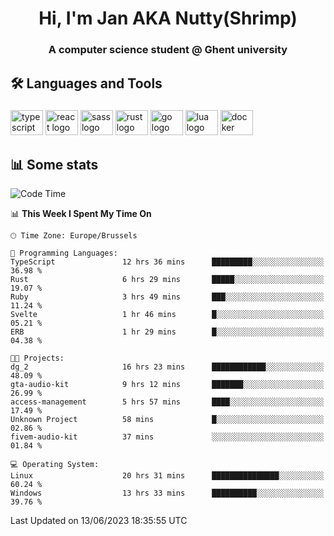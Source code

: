 <h1 align="center">Hi, I'm Jan AKA Nutty(Shrimp)</h1>
<h3 align="center">A computer science student @ Ghent university</h3>

<h2 align="left">🛠️ Languages and Tools</h2>

###

<div align="left">
  <img src="https://cdn.jsdelivr.net/gh/devicons/devicon/icons/typescript/typescript-original.svg" height="40" width="52" alt="typescript logo"  />
  <img src="https://cdn.jsdelivr.net/gh/devicons/devicon/icons/react/react-original.svg" height="40" width="52" alt="react logo"  />
  <img src="https://cdn.jsdelivr.net/gh/devicons/devicon/icons/sass/sass-original.svg" height="40" width="52" alt="sass logo"  />
  <img src="https://cdn.jsdelivr.net/gh/devicons/devicon/icons/rust/rust-plain.svg" height="40" width="52" alt="rust logo"  />
  <img src="https://cdn.jsdelivr.net/gh/devicons/devicon/icons/go/go-original.svg" height="40" width="52" alt="go logo"  />
  <img src="https://cdn.jsdelivr.net/gh/devicons/devicon/icons/lua/lua-original.svg" height="40" width="52" alt="lua logo"  />
  <img src="https://cdn.jsdelivr.net/gh/devicons/devicon/icons/docker/docker-original.svg" height="40" width="52" alt="docker logo"  />
</div>

<h2>📊 Some stats</h2>

<!--START_SECTION:waka-->
![Code Time](http://img.shields.io/badge/Code%20Time-3%2C298%20hrs%2015%20mins-blue)

📊 **This Week I Spent My Time On** 

```text
🕑︎ Time Zone: Europe/Brussels

💬 Programming Languages: 
TypeScript               12 hrs 36 mins      █████████░░░░░░░░░░░░░░░░   36.98 % 
Rust                     6 hrs 29 mins       █████░░░░░░░░░░░░░░░░░░░░   19.07 % 
Ruby                     3 hrs 49 mins       ███░░░░░░░░░░░░░░░░░░░░░░   11.24 % 
Svelte                   1 hr 46 mins        █░░░░░░░░░░░░░░░░░░░░░░░░   05.21 % 
ERB                      1 hr 29 mins        █░░░░░░░░░░░░░░░░░░░░░░░░   04.38 % 

🐱‍💻 Projects: 
dg_2                     16 hrs 23 mins      ████████████░░░░░░░░░░░░░   48.09 % 
gta-audio-kit            9 hrs 12 mins       ███████░░░░░░░░░░░░░░░░░░   26.99 % 
access-management        5 hrs 57 mins       ████░░░░░░░░░░░░░░░░░░░░░   17.49 % 
Unknown Project          58 mins             █░░░░░░░░░░░░░░░░░░░░░░░░   02.86 % 
fivem-audio-kit          37 mins             ░░░░░░░░░░░░░░░░░░░░░░░░░   01.84 % 

💻 Operating System: 
Linux                    20 hrs 31 mins      ███████████████░░░░░░░░░░   60.24 % 
Windows                  13 hrs 33 mins      ██████████░░░░░░░░░░░░░░░   39.76 % 
```


 Last Updated on 13/06/2023 18:35:55 UTC
<!--END_SECTION:waka-->
